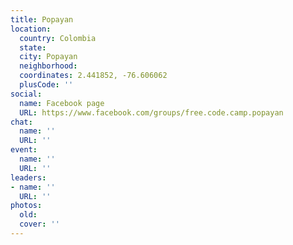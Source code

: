 ```yaml
---
title: Popayan
location:
  country: Colombia
  state: 
  city: Popayan
  neighborhood: 
  coordinates: 2.441852, -76.606062
  plusCode: ''
social:
  name: Facebook page
  URL: https://www.facebook.com/groups/free.code.camp.popayan
chat:
  name: ''
  URL: ''
event:
  name: ''
  URL: ''
leaders:
- name: ''
  URL: ''
photos:
  old: 
  cover: ''
---
```


